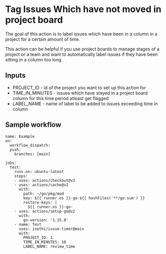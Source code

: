 # Tag Issues Which have not moved in project board

The goal of this action is to label issues which have been in a column in a project for a certain amount of time.

This action can be helpful if you use project boards to manage stages of a project or a team and want to automatically label issues if they have been sitting in a column too long.

## Inputs

* PROJECT_ID - id of the project you want to set up this action for
* TIME_IN_MINUTES - issues which have stayed in a project board column for this time period atleast get flagged
* LABEL_NAME - name of label to be added to issues exceeding time in column

## Sample workflow 

```
name: Example
on: 
  workflow_dispatch:
  push:
    branches: [main]

jobs:
  test:
    runs-on: ubuntu-latest
    steps:
    - uses: actions/checkout@v2
    - uses: actions/cache@v2
      with:
        path: ~/go/pkg/mod
        key: ${{ runner.os }}-go-${{ hashFiles('**/go.sum') }}
        restore-keys: |
          ${{ runner.os }}-go-
    - uses: actions/setup-go@v2
      with:
        go-version: '1.15.8'
    - name: Test
      uses: isethi/issue-timer@main
      with:
        PROJECT_ID: 1
        TIME_IN_MINUTES: 10
        LABEL_NAME: review_time
```
